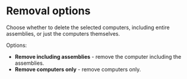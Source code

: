 # Removal options

Choose whether to delete the selected computers, including entire assemblies, or just the computers themselves.

Options:

- **Remove including assemblies** - remove the computer including the assemblies.
- **Remove computers only** - remove computers only.
